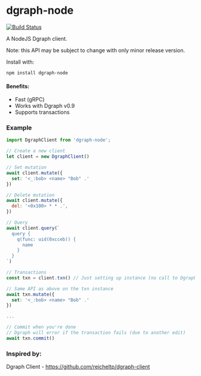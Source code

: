 # dgraph-node

[![Build Status](https://travis-ci.org/calummoore/dgraph-node.svg?branch=master)](https://travis-ci.org/calummoore/dgraph-node)

A NodeJS Dgraph client.

Note: this API may be subject to change with only minor release version.

Install with:

```
npm install dgraph-node
```

#### Benefits:
 - Fast (gRPC)
 - Works with Dgraph v0.9
 - Supports transactions

### Example

```javascript
import DgraphClient from 'dgraph-node';

// Create a new client
let client = new DgraphClient()

// Set mutation
await client.mutate({
  set: '<_:bob> <name> "Bob" .'
})

// Delete mutation
await client.mutate({
  del: '<0x100> * * .',
})

// Query
await client.query(`
  query {
    q(func: uid(0xcceb)) {
      name
    }
  }
`)

// Transactions
const txn = client.txn() // Just setting up instance (no call to Dgraph)

// Same API as above on the txn instance
await txn.mutate({
  set: '<_:bob> <name> "Bob" .'
})

...

// Commit when you're done
// Dgraph will error if the transaction fails (due to another edit)
await txn.commit()

```

### Inspired by:
Dgraph Client - https://github.com/reicheltp/dgraph-client
